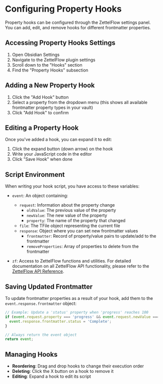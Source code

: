 # Configuring Property Hooks

Property hooks can be configured through the ZettelFlow settings panel. You can add, edit, and remove hooks for different frontmatter properties.

## Accessing Property Hooks Settings

1. Open Obsidian Settings
2. Navigate to the ZettelFlow plugin settings
3. Scroll down to the "Hooks" section
4. Find the "Property Hooks" subsection

## Adding a New Property Hook

1. Click the "Add Hook" button
2. Select a property from the dropdown menu (this shows all available frontmatter property types in your vault)
3. Click "Add Hook" to confirm

## Editing a Property Hook

Once you've added a hook, you can expand it to edit:

1. Click the expand button (down arrow) on the hook
2. Write your JavaScript code in the editor
3. Click "Save Hook" when done

## Script Environment

When writing your hook script, you have access to these variables:

- `event`: An object containing:
  - `request`: Information about the property change
    - `oldValue`: The previous value of the property
    - `newValue`: The new value of the property
    - `property`: The name of the property that changed
  - `file`: The TFile object representing the current file
  - `response`: Object where you can set new frontmatter values
    - `frontmatter`: Record of property/value pairs to update/add to the frontmatter
    - `removeProperties`: Array of properties to delete from the frontmatter

- `zf`: Access to ZettelFlow functions and utilities. For detailed documentation on all ZettelFlow API functionality, please refer to the [ZettelFlow API Reference](../api/ZettelFlowAPI.md).

## Saving Updated Frontmatter

To update frontmatter properties as a result of your hook, add them to the `event.response.frontmatter` object:

```javascript
// Example: Update a 'status' property when 'progress' reaches 100
if (event.request.property === 'progress' && event.request.newValue === 100) {
  event.response.frontmatter.status = 'Complete';
}

// Always return the event object
return event;
```

## Managing Hooks

- **Reordering**: Drag and drop hooks to change their execution order
- **Deleting**: Click the X button on a hook to remove it
- **Editing**: Expand a hook to edit its script
